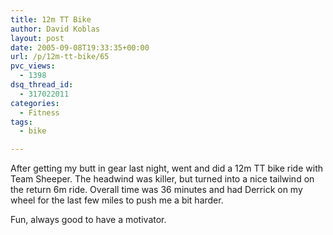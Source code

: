 ```yaml
---
title: 12m TT Bike
author: David Koblas
layout: post
date: 2005-09-08T19:33:35+00:00
url: /p/12m-tt-bike/65
pvc_views:
  - 1398
dsq_thread_id:
  - 317022011
categories:
  - Fitness
tags:
  - bike

---
```

After getting my butt in gear last night, went and did a 12m TT bike ride with Team Sheeper. The headwind was killer, but turned into a nice tailwind on the return 6m ride. Overall time was 36 minutes and had Derrick on my wheel for the last few miles to push me a bit harder.

Fun, always good to have a motivator.
